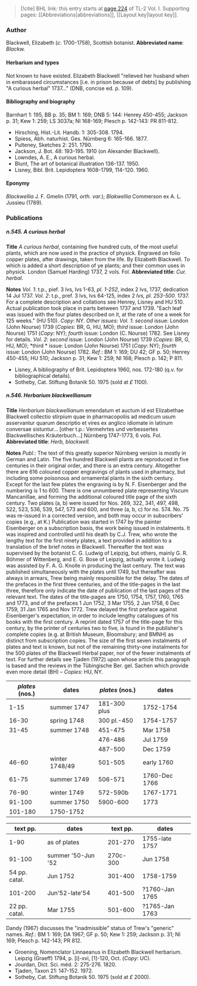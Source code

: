 > [!cite] BHL link: this entry starts at [page 224](https://www.biodiversitylibrary.org/page/33120355) of TL-2 Vol. I.
> Supporting pages: [[Abbreviations|abbreviations]], [[Layout key|layout key]].

### Author

Blackwell, Elizabeth (*c*. 1700-1758), Scottish botanist. 
**Abbreviated name**: *Blackw.*

#### Herbarium and types

Not known to have existed. Elizabeth Blackwell "relieved her husband when in embarassed circumstances \[i.e. in prison because of debts\] by publishing "A curious herbal" 1737..." (DNB, concise ed. p. 109).

#### Bibliography and biography

Barnhart 1: 195, BB p. 35; BM 1: 169; DNB 5: 144: Henrey 450-455; Jackson p. 31; Kew 1: 259; LS 3037a; NI 168-169; Plesch p. 142-143: PR 811-812.
- Hirsching, Hist.-Lit. Handb. 1: 305-308. 1794.
- Spiess, Abh. naturhist. Ges. Nürnberg 6: 165-166. 1877.
- Pulteney, Sketches 2: 251. 1790.
- Jackson, J. Bot. 48: 193-195. 1910 (on Alexander Blackwell).
- Lowndes, A. E., A curious herbal.
- Blunt, The art of botanical illustration 136-137. 1950.
- Lisney, Bibl. Brit. Lepidoptera 1608-1799, 114-120. 1960.

#### Eponymy

*Blackwellia* J. F. Gmelin (1791, *orth. var.*); *Blakwellia* Commerson ex A. L. Jussieu (1789).

### Publications

##### n.545. A curious herbal

**Title**
*A curious herbal*, containing five hundred cuts, of the most useful plants, which are now used in the practice of physick. Engraved on folio copper plates, after drawings, taken from the life. By Elizabeth Blackwell. To which is added a short description of ye plants; and their common uses in physick. London (Samuel Harding) 1737, 2 vols. Fol.
**Abbreviated title**: *Cur. herbal*.

**Notes**
*Vol. 1*: t.p., pief. 3 lvs, lvs 1-63, *pl. 1-252*, index 2 lvs, 1737, dedication 14 Jul 1737.
*Vol. 2*: t.p., pref. 3 lvs, lvs 64-125, index 2 *lvs, pl. 253-500.* 1737. For a complete description and collations see Henrey, Lisney and HU 510. Actual publication took place in parts between 1737 and 1739. "Each leaf was issued with the four plates described on it, at the rate of one a week for 125 weeks." (HU 510). *Copy*: NY.
*Other issues*: *Vol. 1*: *second* issue: London (John Nourse) 1739 (*Copies*: BR, G, HU, MO); *third* issue: London (John Nourse) 1751 (*Copy*: NY); *fourth* issue: London (C. Nourse) 1782. See Lisney for details.
*Vol. 2*: *second* issue: London (John Nourse) 1739 (*Copies*: BR, G, HU, MO); *third * issue: London (John Nourse) 1751 (*Copy*: NY); *fourth* issue: London (John Nourse) 1782.
*Ref*.: BM 1: 169; DU 42; GF p. 50; Henrey 450-455; HU 510; Jackson p. 31; Kew 1: 259; NI 168; Plesch p. 142; P 811.
- Lisney, A bibliography of Brit. Lepidoptera 1960, nos. 172-180 (q.v. for bibliographical details).
- Sotheby, Cat. Stiftung Botanik 50. 1975 (sold at *£* 1100).

##### n.546. Herbarium blackwellianum

**Title**
*Herbarium blackwellianum* emendatum et auctum id est Elizabethae Blackwell collectio stirpium quae in pharmacopoliis ad medicum usum asservantur quarum descriptio et vires ex anglico idiomate in latinum conversae sistuntur... \[other t.p.: Vermehrtes und verbessertes Blackwellisches Kräuterbuch...\] Nürnberg 1747-1773, 6 vols. Fol.
**Abbreviated title**: *Herb, blackwell.*

**Notes**
*Publ*.: The text of this greatly superior Nürnberg version is mostly in German and Latin. The five hundred Blackwell plants are reproduced in five centuries in their original order, and there is an extra century. Altogether there are 616 coloured copper engravings of plants used in pharmacy, but including some poisonous and ornamental plants in the sixth century. Except for the last few plates the engraving is by N. F. Eisenberger and the numbering is 1 to 600. There is one unnumbered plate representing Viscum Mancanillae, and forming the additional coloured title page of the sixth century. Two plates (a, b) were issued for Nos. 269, 322, 341, 497, 498, 522, 523, 536, 539, 547, 573 and 600, and three (a, b, c) for no. 574. No. 75 was re-issued in a corrected version, and both may occur in subscribers' copies (e.g., at K.)
Publication was started in 1747 by the painter Eisenberger on a subscription basis, the work being issued in instalments. It was inspired and controlled until his death by C.J. Trew, who wrote the lengthy text for the first ninety plates, a text provided in addition to a translation of the brief notes in Blackwell. Thereafter the text was supervised by the botanist C. G. Ludwig of Leipzig, but others, mainly G. R. Böhmer of Wittenberg, and E. G. Bose of Leipzig, actually wrote it. Ludwig was assisted by F. A. G. Knolle in producing the last century.
The text was published simultaneously with the plates until 1749, but thereafter was always in arrears, Trew being mainly responsible for the delay. The dates of the prefaces in the first three centuries, and of the title-pages in the last three, therefore only indicate the date of publication of the last pages of the relevant text. The dates of the title-pages are 1750, 1754, 1757, 1760, 1765 and 1773, and of the prefaces 1 Jun 1752, 3 Mar 1755, 2 Jan 1758, 6 Dec 1759, 31 Jan 1765 and Nov 1772. Trew delayed the first preface against Eisenberger's expectation, in order to include lengthy catalogues of his books with the first century. A reprint dated 1757 of the title-page for this century, by the printer of centuries two to five, is found in the publisher's complete copies (e.g. at British Museum, Bloomsbury; and BMNH) as distinct from subscription copies. The size of the first seven instalments of plates and text is known, but not of the remaining thirty-one instalments for the 500 plates of the Blackwell Herbal paper, nor of the fewer instalments of text. For further details see Tjaden (1972) upon whose article this paragraph is based and the reviews in the Tübingische Ber. gel. Sachen which provide even more detail (BH) – *Copies*: HU, NY.

|*plates* (nos.)	|dates	|*plates* (nos.)	|dates|
|---	|---	|---	|---	|
|1-15	|summer 1747	|181-300 plus	|1752-1754|
|16-30	|spring 1748	|300 pl.-450	|1754-1757|
|31-45	|summer 1748	|451-475	|Mar 1758|
|	|	|476-486	|Jul 1759|
|	|	|487-500	|Dec 1759|
|46-60	|winter 1748/49	|501-505	|early 1760|
|61-75	|summer 1749	|506-571	|1760-Dec 1766|
|76-90	|winter 1749	|572-590b	|1767-1771|
|91-100	|summer 1750	|5900-600	|1773|
|101-180	|1750-1752|

|text pp.	|dates	|text pp.	|dates|
|---	|---	|---	|---	|
|1-90	|as of plates	|201-270	|1755-late 1757|
|91-100	|summer '50-Jun '52	|270c-300	|Jun 1758|
|54 pp. catal.	|Jun 1752	|301-400	|1758-1759|
|101-200	|Jun'52-late'54	|401-500	|?1760-Jan 1765|
|22 pp. catal.	|Mar 1755	|501-600	|?1765-Jan 1763|

Dandy (1967) discusses the "inadmissible" status of Trew's "generic" names.
*Ref*.: BM 1: 169; DA 1967; GF p. 50; Kew 1: 259; Jackson p. 31; NI 169; Plesch p. 142-143; PR 812.
- Groening, Nomenclator Linnaeanus in Elizabeth Blackwell herbarium. Leipzig (Graeff) 1794, p. \[i\]-xvi, \[1\]-120, Oct. (*Copy*: UC).
- Jourdan, Dict. Sci. méd. 2: 275-276. 1820.
- Tjaden, Taxon 21: 147-152. 1972.
- Sotheby, Cat. Stiftung Botanik 50. 1975 (sold at *£* 2000).

